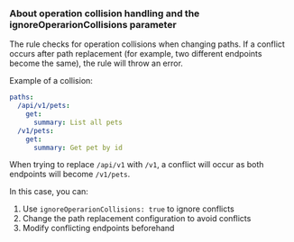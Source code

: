 ### About operation collision handling and the ignoreOperarionCollisions parameter

The rule checks for operation collisions when changing paths. If a conflict occurs after path replacement (for example, two different endpoints become the same), the rule will throw an error.

Example of a collision:

```yaml
paths:
  /api/v1/pets:
    get:
      summary: List all pets
  /v1/pets:
    get:
      summary: Get pet by id
```

When trying to replace `/api/v1` with `/v1`, a conflict will occur as both endpoints will become `/v1/pets`.

In this case, you can:
1. Use `ignoreOperarionCollisions: true` to ignore conflicts
2. Change the path replacement configuration to avoid conflicts
3. Modify conflicting endpoints beforehand 